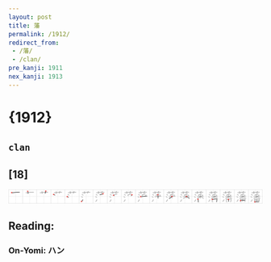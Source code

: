 ```yaml
---
layout: post
title: 藩
permalink: /1912/
redirect_from:
 - /藩/
 - /clan/
pre_kanji: 1911
nex_kanji: 1913
---
```


# {1912}

## `clan`

## [18]

<div class="stroke"><img src="../images/E897A9.png" /></div>

## Reading:

### On-Yomi: ハン
